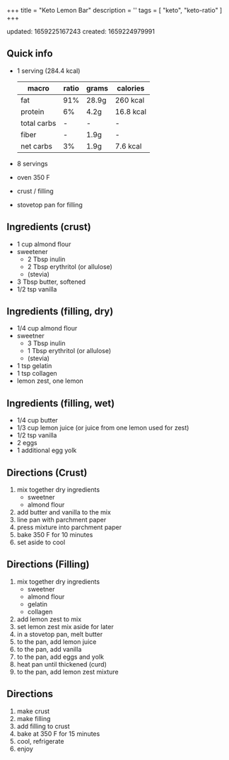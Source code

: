 +++
title = "Keto Lemon Bar"
description = ''
tags = [
    "keto",
    "keto-ratio"
]
+++

updated: 1659225167243
created: 1659224979991

## Quick info
- 1 serving (284.4 kcal)

    | macro | ratio | grams | calories |
    | ---  | --- | --- | --- |
    | fat | 91% | 28.9g | 260 kcal |
    | protein | 6% | 4.2g | 16.8 kcal |
    | total carbs | - | - | - |
    | fiber | - | 1.9g | - |
    | net carbs | 3% | 1.9g | 7.6 kcal |
- 8 servings
- oven 350 F
- crust / filling
- stovetop pan for filling

## Ingredients (crust)
- 1 cup almond flour
- sweetener
    - 2 Tbsp inulin
    - 2 Tbsp erythritol (or allulose)
    - (stevia)
- 3 Tbsp butter, softened
- 1/2 tsp vanilla

## Ingredients (filling, dry)
- 1/4 cup almond flour
- sweetner
    - 3 Tbsp inulin
    - 1 Tbsp erythritol (or allulose)
    - (stevia)
- 1 tsp gelatin
- 1 tsp collagen
- lemon zest, one lemon

## Ingredients (filling, wet)
- 1/4 cup butter
- 1/3 cup lemon juice (or juice from one lemon used for zest)
- 1/2 tsp vanilla
- 2 eggs
- 1 additional egg yolk

## Directions (Crust)
1. mix together dry ingredients
    - sweetner
    - almond flour
1. add butter and vanilla to the mix
1. line pan with parchment paper
1. press mixture into parchment paper
1. bake 350 F for 10 minutes
1. set aside to cool

## Directions (Filling)
1. mix together dry ingredients
    - sweetner
    - almond flour
    - gelatin
    - collagen
1. add lemon zest to mix
1. set lemon zest mix aside for later
1. in a stovetop pan, melt butter
1. to the pan, add lemon juice
1. to the pan, add vanilla
1. to the pan, add eggs and yolk
1. heat pan until thickened (curd)
1. to the pan, add lemon zest mixture

## Directions
1. make crust
1. make filling
1. add filling to crust
1. bake at 350 F for 15 minutes
1. cool, refrigerate
1. enjoy
